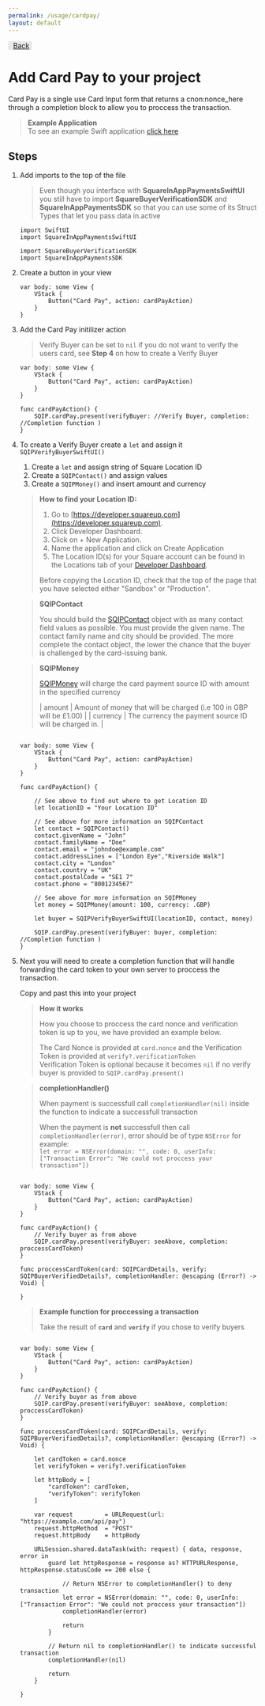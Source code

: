 ```yaml
---
permalink: /usage/cardpay/
layout: default
---
```


<nav class="navbar navbar-expand-lg navbar-light">
  <div class="collapse navbar-collapse">
    <div class="navbar-nav">
        <a class="nav-item nav-link btn" style="background-color: rgb(0 0 0 / 8%); border-color: rgb(0 0 0 / 20%);" href="../../">
            <span style="margin-right: 5px; margin-left: 5px;"><i class="fas fa-arrow-left" style="margin-right: 5px;"></i> Back</span>
        </a>
    </div>
  </div>
</nav>

# Add Card Pay to your project
Card Pay is a single use Card Input form that returns a cnon:nonce_here through a completion block to allow you to proccess the transaction.

> <strong>Example Application</strong><br>
> To see an example Swift application [click here](../../example/cardpay/)

## Steps

1. Add imports to the top of the file

    > Even though you interface with <strong>SquareInAppPaymentsSwiftUI</strong> you still have to import <strong>SquareBuyerVerificationSDK</strong> and <strong>SquareInAppPaymentsSDK</strong> so that you can use some of its Struct Types that let you pass data in.active

    ````
    import SwiftUI
    import SquareInAppPaymentsSwiftUI
    
    import SquareBuyerVerificationSDK
    import SquareInAppPaymentsSDK
    ````


2. Create a button in your view

    ````
    var body: some View {
        VStack {
            Button("Card Pay", action: cardPayAction)
        }
    }
    ````

3. Add the Card Pay initilizer action

    > Verify Buyer can be set to ````nil```` if you do not want to verify the users card, see <strong>Step 4</strong> on how to create a Verify Buyer

    ````
    var body: some View {
        VStack {
            Button("Card Pay", action: cardPayAction)
        }
    }

    func cardPayAction() {
        SQIP.cardPay.present(verifyBuyer: //Verify Buyer, completion: //Completion function )
    }
    ````

4. To create a Verify Buyer create a ````let```` and assign it ````SQIPVerifyBuyerSwiftUI()````

    1. Create a ````let```` and assign string of Square Location ID
    2. Create a ````SQIPContact()```` and assign values
    3. Create a ````SQIPMoney()```` and insert amount and currency

    > <strong>How to find your Location ID:</strong>
    >
    > 1. Go to [https://developer.squareup.com](https://developer.squareup.com).
    > 2. Click Developer Dashboard.
    >   1. Click on + New Application.
    >   2. Name the application and click on Create Application
    > 3. The Location ID(s) for your Square account can be found in the Locations tab of your [Developer Dashboard](https://developer.squareup.com).
    >
    > Before copying the Location ID, check that the top of the page that you have selected either "Sandbox" or "Production".

    > <strong>SQIPContact</strong>
    >
    > You should build the [SQIPContact](https://developer.squareup.com/docs/api/in-app-payment/ios/Classes/SQIPContact.html) object with as many contact field values as possible. 
    > You must provide the given name. 
    > The contact family name and city should be provided. 
    > The more complete the contact object, the lower the chance that the buyer is challenged by the card-issuing bank.

    > <strong> SQIPMoney</strong>
    >
    > [SQIPMoney](https://developer.squareup.com/docs/api/in-app-payment/ios/Classes/SQIPMoney.html) will charge the card payment source ID with amount in the specified currency
    >
    > | amount | Amount of money that will be charged (i.e 100 in GBP will be £1.00) |
    > | currency | The currency the payment source ID will be charged in. |

    ````

    var body: some View {
        VStack {
            Button("Card Pay", action: cardPayAction)
        }
    }

    func cardPayAction() {

        // See above to find out where to get Location ID
        let locationID = "Your Location ID"

        // See above for more information on SQIPContact
        let contact = SQIPContact()
        contact.givenName = "John"
        contact.familyName = "Doe"
        contact.email = "johndoe@example.com"
        contact.addressLines = ["London Eye","Riverside Walk"]
        contact.city = "London"
        contact.country = "UK"
        contact.postalCode = "SE1 7"
        contact.phone = "8001234567"

        // See above for more information on SQIPMoney
        let money = SQIPMoney(amount: 100, currency: .GBP)

        let buyer = SQIPVerifyBuyerSwiftUI(locationID, contact, money)

        SQIP.cardPay.present(verifyBuyer: buyer, completion: //Completion function )
    }

    ````

5. Next you will need to create a completion function that will handle forwarding the card token to your own server to proccess the transaction.

    Copy and past this into your project

    > <strong>How it works</strong>
    >
    > How you choose to proccess the card nonce and verification token is up to you, we have provided an example below.
    >
    > The Card Nonce is provided at ````card.nonce```` and the Verification Token is provided at ````verify?.verificationToken````<br>
    > Verification Token is optional because it becomes ````nil```` if no verify buyer is provided to ````SQIP.cardPay.present()````
    
    > <strong>completionHandler()</strong>
    >
    > When payment is successfull call ````completionHandler(nil)```` inside the function to indicate a successfull transaction
    >
    > When the payment is <strong>not</strong> successfull then call ````completionHandler(error)````, error should be of type ````NSError```` for example:<br>
    > ````let error = NSError(domain: "", code: 0, userInfo: ["Transaction Error": "We could not proccess your transaction"])````
    
    ````

    var body: some View {
        VStack {
            Button("Card Pay", action: cardPayAction)
        }
    }

    func cardPayAction() {
        // Verify buyer as from above
        SQIP.cardPay.present(verifyBuyer: seeAbove, completion: proccessCardToken)
    }

    func proccessCardToken(card: SQIPCardDetails, verify: SQIPBuyerVerifiedDetails?, completionHandler: @escaping (Error?) -> Void) {
		
	}

    ````

    > <strong>Example function for proccessing a transaction</strong>
    >
    > Take the result of <strong>````card````</strong> and <strong>````verify````</strong> if you chose to verify buyers

    ````

    var body: some View {
        VStack {
            Button("Card Pay", action: cardPayAction)
        }
    }

    func cardPayAction() {
        // Verify buyer as from above
        SQIP.cardPay.present(verifyBuyer: seeAbove, completion: proccessCardToken)
    }

    func proccessCardToken(card: SQIPCardDetails, verify: SQIPBuyerVerifiedDetails?, completionHandler: @escaping (Error?) -> Void) {
                
        let cardToken = card.nonce
        let verifyToken = verify?.verificationToken
        
        let httpBody = [
            "cardToken": cardToken,
            "verifyToken": verifyToken
        ]
        
        var request         = URLRequest(url: "https://example.com/api/pay")
        request.httpMethod  = "POST"
        request.httpBody    = httpBody
        
        URLSession.shared.dataTask(with: request) { data, response, error in
            guard let httpResponse = response as? HTTPURLResponse, httpResponse.statusCode == 200 else {
        
                // Return NSError to completionHandler() to deny transaction
                let error = NSError(domain: "", code: 0, userInfo: ["Transaction Error": "We could not proccess your transaction"])
                completionHandler(error)
        
                return
            }
        
            // Return nil to completionHandler() to indicate successful transaction
            completionHandler(nil)
        
            return
        }
        
	}
    ````
